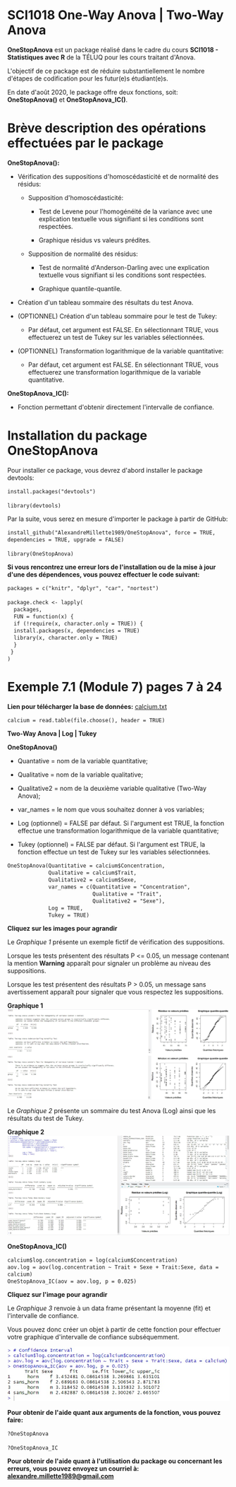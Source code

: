 # SCI1018 One-Way Anova | Two-Way Anova

**OneStopAnova** est un package réalisé dans le cadre du cours **SCI1018 - Statistiques avec R** de la TÉLUQ pour les cours traitant d'Anova. 

L'objectif de ce package est de réduire substantiellement le nombre d'étapes de codification pour les futur(e)s étudiant(e)s.

En date d'août 2020, le package offre deux fonctions, soit: **OneStopAnova()** et **OneStopAnova_IC()**. 

# Brève description des opérations effectuées par le package

**OneStopAnova():**

  - Vérification des suppositions d'homoscédasticité et de normalité des résidus:
  
    - Supposition d'homoscédasticité:
    
        - Test de Levene pour l'homogénéité de la variance avec une explication textuelle vous signifiant si les conditions sont respectées.
        
        - Graphique résidus vs valeurs prédites.
        
    - Supposition de normalité des résidus:
    
        - Test de normalité d'Anderson-Darling avec une explication textuelle vous signifiant si les conditions sont respectées. 
        
        - Graphique quantile-quantile.
        
        
  - Création d'un tableau sommaire des résultats du test Anova.
  
  - (OPTIONNEL) Création d'un tableau sommaire pour le test de Tukey:
        
       - Par défaut, cet argument est FALSE. En sélectionnant TRUE, vous effectuerez un test de Tukey sur les variables sélectionnées.
      
  
  - (OPTIONNEL) Transformation logarithmique de la variable quantitative:
  
       - Par défaut, cet argument est FALSE. En sélectionnant TRUE, vous effectuerez une transformation logarithmique de la variable quantitative.
  
**OneStopAnova_IC():**

  - Fonction permettant d'obtenir directement l'intervalle de confiance.

# Installation du package OneStopAnova

Pour installer ce package, vous devrez d'abord installer le package devtools:
```
install.packages("devtools")
  
library(devtools)
```

Par la suite, vous serez en mesure d'importer le package à partir de GitHub:
```
install_github("AlexandreMillette1989/OneStopAnova", force = TRUE, dependencies = TRUE, upgrade = FALSE)
  
library(OneStopAnova)
```
  
**Si vous rencontrez une erreur lors de l'installation ou de la mise à jour d'une des dépendences, vous pouvez effectuer le code suivant:**
```
packages = c("knitr", "dplyr", "car", "nortest")
             
package.check <- lapply(
  packages,
  FUN = function(x) {
  if (!require(x, character.only = TRUE)) {
  install.packages(x, dependencies = TRUE)
  library(x, character.only = TRUE)
  }
 }
)
```
# Exemple 7.1 (Module 7) pages 7 à 24
**Lien pour télécharger la base de données:** <a href="https://github.com/AlexandreMillette1989/OneStopAnova/blob/master/Data/calcium.txt" target="_blank">calcium.txt</a>

```
calcium = read.table(file.choose(), header = TRUE)
```
**Two-Way Anova | Log | Tukey**

**OneStopAnova()**

- Quantative = nom de la variable quantitative;

- Qualitative = nom de la variable qualitative;

- Qualitative2 = nom de la deuxième variable qualitative (Two-Way Anova);

- var_names = le nom que vous souhaitez donner à vos variables;

- Log (optionnel) = FALSE par défaut. Si l'argument est TRUE, la fonction effectue une transformation logarithmique de la variable quantitative; 

- Tukey (optionnel) = FALSE par défaut. Si l'argument est TRUE, la fonction effectue un test de Tukey sur les variables sélectionnées. 

```
OneStopAnova(Quantitative = calcium$Concentration,
             Qualitative = calcium$Trait,
             Qualitative2 = calcium$Sexe,
             var_names = c(Quantitative = "Concentration",
                           Qualitative = "Trait",
                           Qualitative2 = "Sexe"),
             Log = TRUE,
             Tukey = TRUE)
```
**Cliquez sur les images pour agrandir**

Le *Graphique 1* présente un exemple fictif de vérification des suppositions. 

Lorsque les tests présentent des résultats P <= 0.05, un message contenant la mention **Warning** apparaît pour signaler un problème au niveau des suppositions.

Lorsque les test présentent des résultats P > 0.05, un message sans avertissement apparaît pour signaler que vous respectez les suppositions.

**Graphique 1**
![Vérification des suppositions](Images/OneStopAnova_1.jpg)

Le *Graphique 2* présente un sommaire du test Anova (Log) ainsi que les résultats du test de Tukey.

**Graphique 2**
![Sommaire Anova et Tukey](Images/OneStopAnova_2.jpg)

**OneStopAnova_IC()**
```
calcium$log.concentration = log(calcium$Concentration)
aov.log = aov(log.concentration ~ Trait + Sexe + Trait:Sexe, data = calcium)
OneStopAnova_IC(aov = aov.log, p = 0.025)
```
**Cliquez sur l'image pour agrandir**

Le *Graphique 3* renvoie à un data frame présentant la moyenne (fit) et l'intervalle de confiance.

Vous pouvez donc créer un objet à partir de cette fonction pour effectuer votre graphique d'intervalle de confiance subséquemment. 

![Intervalle de confiance](Images/OneStopAnova_3.jpg)

**Pour obtenir de l'aide quant aux arguments de la fonction, vous pouvez faire:**
```
?OneStopAnova

?OneStopAnova_IC
```

**Pour obtenir de l'aide quant à l'utilisation du package ou concernant les erreurs, vous pouvez envoyez un courriel à: alexandre.millette1989@gmail.com**
